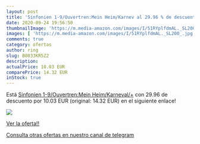 ```yaml
---
layout: post
title: 'Sinfonien 1-9/Ouvertren:Mein Heim/Karnev al 29.96 % de descuento'
date: 2020-09-24 19:56:50
thumbnailImage: 'https://m.media-amazon.com/images/I/51RYplfdmAL._SL200_.jpg'
images: [ 'https://m.media-amazon.com/images/I/51RYplfdmAL._SL200_.jpg' ]
comments: true
category: ofertas
author: ring
slug: B0033KR5Z2
description:
actualPrice: 10.03 EUR
comparePrice: 14.32 EUR
inStock: true
---
```


Está [Sinfonien 1-9/Ouvertren:Mein Heim/Karneval/+](https://www.amazon.com/dp/B0033KR5Z2/?tag=redken08-20) con 29.96 de descuento por 10.03 EUR (original: 14.32 EUR) en el siguiente enlace!

[![](https://m.media-amazon.com/images/I/51RYplfdmAL._SL200_.jpg)](https://www.amazon.com/dp/B0033KR5Z2/?tag=redken08-20)

[Ver la oferta!!](https://www.amazon.com/dp/B0033KR5Z2/?tag=redken08-20)

[Consulta otras ofertas en nuestro canal de telegram](https://t.me/s/ofertas25)
